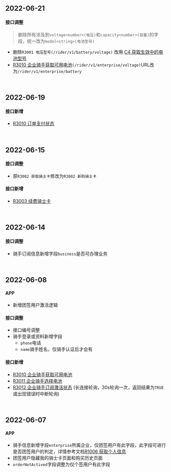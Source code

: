 ## 2022-06-21

#### 接口调整

> 删除所有涉及到`voltage<number>(电压)`和`capacity<number>(容量)`的字段，统一改为`model<string>(电池型号)`

- 删除`R3001 电压型号(/rider/v1/battery/voltage)` 改用 [C4 获取生效中的电池型号](http://localhost:5533/docs#tag/C/operation/ManagerBatteryModel)
- [R3010 企业骑手获取可用电池](http://localhost:5533/docs#tag/R/operation/RiderEnterpriseListBattery)`(/rider/v1/enterprise/voltage)`URL改为`/rider/v1/enterprise/battery`





<br />

## 2022-06-19

#### 接口新增

- [R3010 订单支付状态](http://localhost:5533/docs#tag/R/operation/RiderOrderStatus)





<br />

## 2022-06-15

#### 接口调整

- 原`R3002 获取骑士卡`修改为`R3002 新购骑士卡`



#### 接口新增

- [R3003 续费骑士卡](http://localhost:5533/docs#tag/R/operation/RiderPlanRenewly)





<br />

## 2022-06-14

#### 接口调整

- 骑手订阅信息新增字段`business`是否可办理业务





<br />

## 2022-06-08

#### APP

- 新增团签用户激活逻辑



#### 接口调整

- 接口编号调整
- 骑手登录或资料新增字段
  - `phone`电话
  - `name`骑手姓名，仅骑手认证后才会有



#### 接口新增

- [R3010 企业骑手获取可用电池](http://localhost:5533/docs#tag/R/operation/RiderEnterpriseListVoltage)
- [R3011 企业骑手选择电池](http://localhost:5533/docs#tag/R/operation/RiderEnterpriseSubscribe)
- [R3012 企业骑手订阅激活状态](http://localhost:5533/docs#tag/R/operation/RiderEnterpriseSubscribeStatus) (长连接轮询，30s轮询一次，返回结果为`TRUE`或出现错误时中断轮询)



<br />

## 2022-06-07

#### APP

- 骑手信息新增字段`enterprise`所属企业，仅团签用户有此字段，此字段可进行是否团签用户的判定，详情参考文档[R1006 获取个人信息](http://localhost:5533/docs#tag/R/operation/RiderRiderProfile)
- 团签用户隐藏我的骑士卡页面和购买历史页面
- `orderNotActived`字段调整为仅个签用户有此字段
